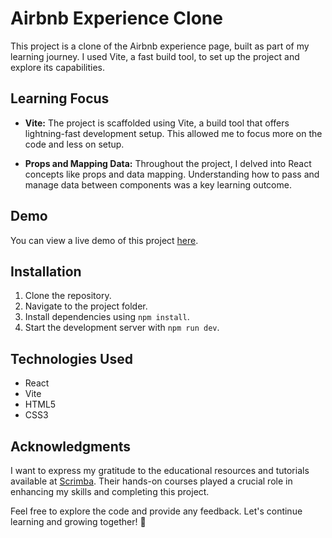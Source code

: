 # Airbnb Experience Clone

This project is a clone of the Airbnb experience page, built as part of my learning journey. I used Vite, a fast build tool, to set up the project and explore its capabilities.

## Learning Focus

- **Vite:** The project is scaffolded using Vite, a build tool that offers lightning-fast development setup. This allowed me to focus more on the code and less on setup.
  
- **Props and Mapping Data:** Throughout the project, I delved into React concepts like props and data mapping. Understanding how to pass and manage data between components was a key learning outcome.

## Demo



You can view a live demo of this project [here](clinquant-croquembouche-a056e9.netlify.app).

## Installation

1. Clone the repository.
2. Navigate to the project folder.
3. Install dependencies using `npm install`.
4. Start the development server with `npm run dev`.

## Technologies Used

- React
- Vite
- HTML5
- CSS3

## Acknowledgments

I want to express my gratitude to the educational resources and tutorials available at [Scrimba](https://www.scrimba.com). Their hands-on courses played a crucial role in enhancing my skills and completing this project.

Feel free to explore the code and provide any feedback. Let's continue learning and growing together! 🚀

